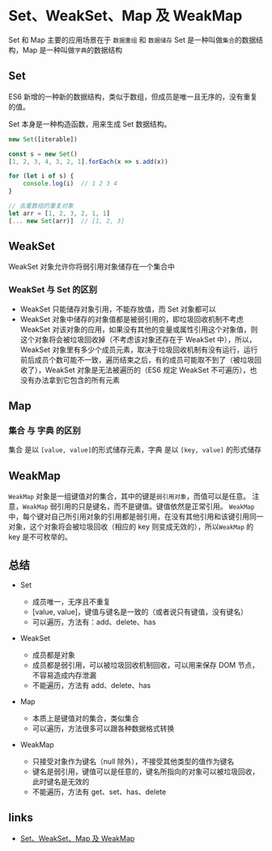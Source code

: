 # Set、WeakSet、Map 及 WeakMap

Set 和 Map 主要的应用场景在于 `数据重组` 和 `数据储存`
Set 是一种叫做`集合`的数据结构，Map 是一种叫做`字典`的数据结构

## Set

ES6 新增的一种新的数据结构，类似于数组，但成员是唯一且无序的，没有重复的值。

Set 本身是一种构造函数，用来生成 Set 数据结构。

```js
new Set([iterable])

const s = new Set()
[1, 2, 3, 4, 3, 2, 1].forEach(x => s.add(x))

for (let i of s) {
    console.log(i)	// 1 2 3 4
}

// 去重数组的重复对象
let arr = [1, 2, 3, 2, 1, 1]
[... new Set(arr)]	// [1, 2, 3]
```

## WeakSet

WeakSet 对象允许你将弱引用对象储存在一个集合中

### WeakSet 与 Set 的区别

- WeakSet 只能储存对象引用，不能存放值，而 Set 对象都可以
- WeakSet 对象中储存的对象值都是被弱引用的，即垃圾回收机制不考虑 WeakSet 对该对象的应用，如果没有其他的变量或属性引用这个对象值，则这个对象将会被垃圾回收掉（不考虑该对象还存在于 WeakSet 中），所以，WeakSet 对象里有多少个成员元素，取决于垃圾回收机制有没有运行，运行前后成员个数可能不一致，遍历结束之后，有的成员可能取不到了（被垃圾回收了），WeakSet 对象是无法被遍历的（ES6 规定 WeakSet 不可遍历），也没有办法拿到它包含的所有元素

## Map

### 集合 与 字典 的区别

集合 是以 `[value, value]`的形式储存元素，字典 是以 `[key, value]` 的形式储存

## WeakMap

`WeakMap` 对象是一组键值对的集合，其中的键是`弱引用对象`，而值可以是任意。
注意，`WeakMap` 弱引用的只是键名，而不是键值。键值依然是正常引用。
`WeakMap` 中，每个键对自己所引用对象的引用都是弱引用，在没有其他引用和该键引用同一对象，这个对象将会被垃圾回收（相应的 key 则变成无效的），所以`WeakMap` 的 key 是不可枚举的。

## 总结

- Set

  - 成员唯一，无序且不重复
  - [value, value]，键值与键名是一致的（或者说只有键值，没有键名）
  - 可以遍历，方法有：add、delete、has

- WeakSet
  - 成员都是对象
  - 成员都是弱引用，可以被垃圾回收机制回收，可以用来保存 DOM 节点，不容易造成内存泄漏
  - 不能遍历，方法有 add、delete、has
- Map
  - 本质上是键值对的集合，类似集合
  - 可以遍历，方法很多可以跟各种数据格式转换
- WeakMap
  - 只接受对象作为键名（null 除外），不接受其他类型的值作为键名
  - 键名是弱引用，键值可以是任意的，键名所指向的对象可以被垃圾回收，此时键名是无效的
  - 不能遍历，方法有 get、set、has、delete

## links

- [Set、WeakSet、Map 及 WeakMap](https://github.com/sisterAn/blog/issues/24)
